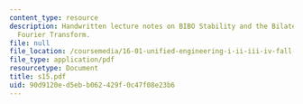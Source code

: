 ```yaml
---
content_type: resource
description: Handwritten lecture notes on BIBO Stability and the Bilateral LT, The
  Fourier Transform.
file: null
file_location: /coursemedia/16-01-unified-engineering-i-ii-iii-iv-fall-2005-spring-2006/90d9120ed5ebb062429f0c47f08e23b6_s15.pdf
file_type: application/pdf
resourcetype: Document
title: s15.pdf
uid: 90d9120e-d5eb-b062-429f-0c47f08e23b6
---
```

